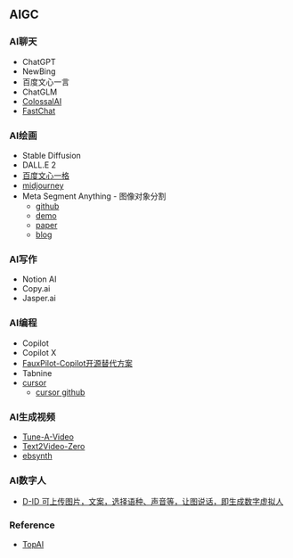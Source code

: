 ## AIGC

### AI聊天
* ChatGPT
* NewBing
* 百度文心一言
* ChatGLM
* [ColossalAI](https://github.com/hpcaitech/ColossalAI)
* [FastChat](https://github.com/lm-sys/FastChat/)


### AI绘画
* Stable Diffusion
* DALL.E 2
* [百度文心一格](https://yige.baidu.com/)
* [midjourney](https://www.midjourney.org/)
* Meta Segment Anything - 图像对象分割
    - [github](https://github.com/facebookresearch/segment-anything)
    - [demo](https://segment-anything.com/)
    - [paper](https://ai.facebook.com/research/publications/segment-anything/)
    - [blog](https://ai.facebook.com/blog/segment-anything-foundation-model-image-segmentation/)


### AI写作
* Notion AI
* Copy.ai
* Jasper.ai


### AI编程
* Copilot
* Copilot X
* [FauxPilot-Copilot开源替代方案](https://github.com/fauxpilot/fauxpilot)
* Tabnine
* [cursor](https://www.cursor.so/)
    - [cursor github](https://github.com/getcursor/cursor)

### AI生成视频
* [Tune-A-Video](https://github.com/showlab/Tune-A-Video)
* [Text2Video-Zero](https://huggingface.co/spaces/PAIR/Text2Video-Zero)
* [ebsynth](https://ebsynth.com/)

### AI数字人
* [D-ID 可上传图片，文案，选择语种、声音等，让图说话，即生成数字虚拟人](https://studio.d-id.com/editor)


### Reference
- [TopAI](http://ai.liqi.top/cn/index.html#)
